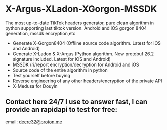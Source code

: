 # X-Argus-XLadon-XGorgon-MSSDK
The most up-to-date TikTok headers generator, pure clean algorithm in python supporting last tiktok version. Android and iOS gorgon 8404 generation, mssdk encryption,etc

 - Generate X-Gorgon8404 (Offline source code algorithm. Latest for iOS and Android)
 - Generate X-Ladon & X-Argus (Python algorithm. New protobuf 26.2 signature included. Latest for iOS and Android)
 - MSSDK /ri/report encryption/decryption for Android and iOS
 - Source code of the entire algorithm in python 
 - Test yourself before buying
 - Reverse engineering of any other headers/encryption of the private API
 - X-Medusa for Douyin
   

 
## Contact here 24/7 I use to answer fast, I can provide an rapidapi to test for free:
email: deere32@proton.me
